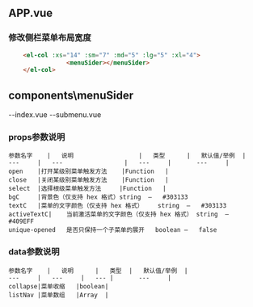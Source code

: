 ## APP.vue
### 修改侧栏菜单布局宽度
```html
	<el-col :xs="14" :sm="7" :md="5" :lg="5" :xl="4">
				<menuSider></menuSider>
	</el-col>
```
## components\menuSider
 --index.vue
 --submenu.vue
### props参数说明
	
	参数名字	|	说明					|	类型		|	默认值/举例	|
	---		|	---					|	---		|		---		|
	open	|打开某级别菜单触发方法	|Function	|
	close	|关闭某级别菜单触发方法	|Function	|
	select	|选择根级菜单触发方法		|Function	|
	bgC 	|背景色（仅支持 hex 格式）string	—	#303133
	textC 	|菜单的文字颜色（仅支持 hex 格式）	string	—	#303133
	activeTextC|	当前激活菜单的文字颜色（仅支持 hex 格式）	string	—	#409EFF
	unique-opened	是否只保持一个子菜单的展开	boolean	—	false
### data参数说明
	参数名字	|	说明		|	类型	|	默认值/举例	|
	---		|	---		|	---	|		---		|
	collapse|菜单收缩	|boolean|
	listNav	|菜单数组	|Array	|